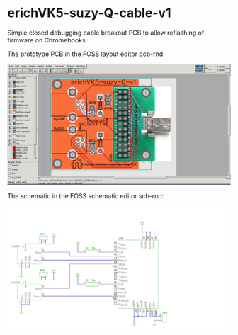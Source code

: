 # erichVK5-suzy-Q-cable-v1
Simple closed debugging cable breakout PCB to allow reflashing of firmware on Chromebooks

The prototype PCB in the FOSS layout editor pcb-rnd: 

![prototype layout in pcb-rnd](images/PrototypeLayout-V1.png)

The schematic in the FOSS schematic editor sch-rnd:

![prototype schematic in sch-rnd](erichVK5-suzy-Q-v1.svg)



